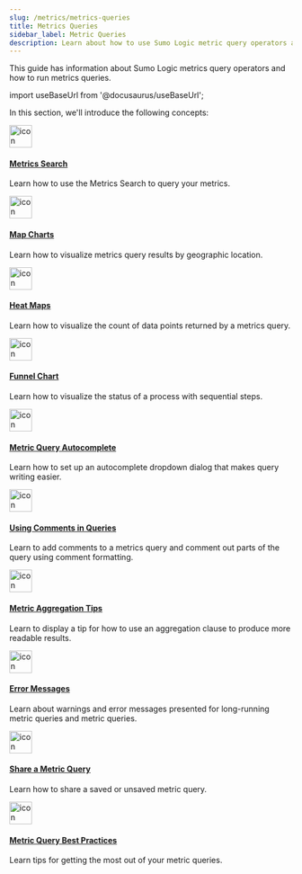 ```yaml
---
slug: /metrics/metrics-queries
title: Metrics Queries
sidebar_label: Metric Queries
description: Learn about how to use Sumo Logic metric query operators and run queries on a metric query tab.
---
```


This guide has information about Sumo Logic metrics query operators and how to run metrics queries.

import useBaseUrl from '@docusaurus/useBaseUrl';

In this section, we'll introduce the following concepts:

<div className="box-wrapper" >
<div className="box smallbox card">
  <div className="container">
  <a href="/docs/metrics/metrics-queries/metrics-explorer"><img src={useBaseUrl('img/icons/operations/queries.png')} alt="icon" width="40"/><h4>Metrics Search</h4></a>
  <p>Learn how to use the Metrics Search to query your metrics.</p>
  </div>
</div>
<div className="box smallbox card">
  <div className="container">
  <a href="/docs/metrics/metrics-queries/map-charts"><img src={useBaseUrl('img/icons/operations/queries.png')} alt="icon" width="40"/><h4>Map Charts</h4></a>
  <p>Learn how to visualize metrics query results by geographic location.</p>
  </div>
</div>
<div className="box smallbox card">
<div className="container">
  <a href="/docs/metrics/metrics-queries/heat-map"><img src={useBaseUrl('img/icons/operations/queries.png')} alt="icon" width="40"/><h4>Heat Maps</h4></a>
  <p>Learn how to visualize the count of data points returned by a metrics query.</p>
  </div>
</div>
<div className="box smallbox card">
<div className="container">
  <a href="/docs/metrics/metrics-queries/funnel-chart"><img src={useBaseUrl('img/icons/operations/queries.png')} alt="icon" width="40"/><h4>Funnel Chart</h4></a>
  <p>Learn how to visualize the status of a process with sequential steps.</p>
  </div>
</div>
<div className="box smallbox card">
<div className="container">
  <a href="/docs/metrics/metrics-queries/metric-query-autocomplete"><img src={useBaseUrl('img/icons/operations/queries.png')} alt="icon" width="40"/><h4>Metric Query Autocomplete</h4></a>
  <p>Learn how to set up an autocomplete dropdown dialog that makes query writing easier.</p>
  </div>
</div>
<div className="box smallbox card">
<div className="container">
  <a href="/docs/metrics/metrics-queries/query-comments"><img src={useBaseUrl('img/icons/operations/queries.png')} alt="icon" width="40"/><h4>Using Comments in Queries</h4></a>
  <p>Learn to add comments to a metrics query and comment out parts of the query using comment formatting.</p>
  </div>
</div>
<div className="box smallbox card">
<div className="container">
  <a href="/docs/metrics/metrics-queries/aggregation-tips"><img src={useBaseUrl('img/icons/operations/queries.png')} alt="icon" width="40"/><h4>Metric Aggregation Tips</h4></a>
  <p>Learn to display a tip for how to use an aggregation clause to produce more readable results. </p>
  </div>
</div>
<div className="box smallbox card">
<div className="container">
  <a href="/docs/metrics/metrics-queries/metric-query-error-messages"><img src={useBaseUrl('img/icons/operations/queries.png')} alt="icon" width="40"/><h4>Error Messages</h4></a>
  <p>Learn about warnings and error messages presented for long-running metric queries and metric queries.</p>
  </div>
</div>
<div className="box smallbox card">
<div className="container">
  <a href="/docs/metrics/metrics-queries/share-metric-query"><img src={useBaseUrl('img/icons/operations/queries.png')} alt="icon" width="40"/><h4>Share a Metric Query</h4></a>
  <p>Learn how to share a saved or unsaved metric query.</p>
  </div>
</div>
<div className="box smallbox card">
<div className="container">
  <a href="/docs/metrics/metrics-queries/metric-query-best-practices"><img src={useBaseUrl('img/icons/operations/queries.png')} alt="icon" width="40"/><h4>Metric Query Best Practices</h4></a>
  <p>Learn tips for getting the most out of your metric queries.</p>
  </div>
</div>
</div>
